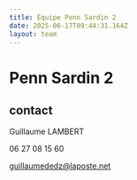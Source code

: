 ```yaml
---
title: Équipe Penn Sardin 2
date: 2025-06-17T09:44:31.164Z
layout: team
---
```


# Penn Sardin 2



## contact 

Guillaume LAMBERT

06 27 08 15 60

guillaumededz@laposte.net

